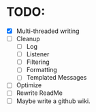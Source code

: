 # TODO:
- [x] Multi-threaded writing
- [ ] Cleanup
    - [ ] Log
    - [ ] Listener
    - [ ] Filtering
    - [ ] Formatting
    - [ ] Templated Messages
- [ ] Optimize
- [ ] Rewrite ReadMe
- [ ] Maybe write a github wiki.